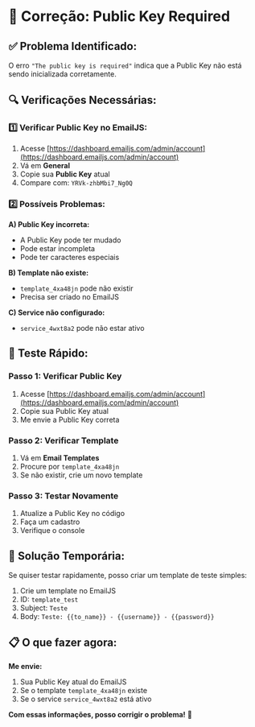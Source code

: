 # 🔧 Correção: Public Key Required

## ✅ **Problema Identificado:**
O erro `"The public key is required"` indica que a Public Key não está sendo inicializada corretamente.

## 🔍 **Verificações Necessárias:**

### 1️⃣ **Verificar Public Key no EmailJS:**
1. Acesse [https://dashboard.emailjs.com/admin/account](https://dashboard.emailjs.com/admin/account)
2. Vá em **General**
3. Copie sua **Public Key** atual
4. Compare com: `YRVk-zhbMbi7_Ng0Q`

### 2️⃣ **Possíveis Problemas:**

**A) Public Key incorreta:**
- A Public Key pode ter mudado
- Pode estar incompleta
- Pode ter caracteres especiais

**B) Template não existe:**
- `template_4xa48jn` pode não existir
- Precisa ser criado no EmailJS

**C) Service não configurado:**
- `service_4wxt8a2` pode não estar ativo

## 🧪 **Teste Rápido:**

### **Passo 1: Verificar Public Key**
1. Acesse [https://dashboard.emailjs.com/admin/account](https://dashboard.emailjs.com/admin/account)
2. Copie sua Public Key atual
3. Me envie a Public Key correta

### **Passo 2: Verificar Template**
1. Vá em **Email Templates**
2. Procure por `template_4xa48jn`
3. Se não existir, crie um novo template

### **Passo 3: Testar Novamente**
1. Atualize a Public Key no código
2. Faça um cadastro
3. Verifique o console

## 🔧 **Solução Temporária:**

Se quiser testar rapidamente, posso criar um template de teste simples:

1. Crie um template no EmailJS
2. ID: `template_test`
3. Subject: `Teste`
4. Body: `Teste: {{to_name}} - {{username}} - {{password}}`

## 📋 **O que fazer agora:**

**Me envie:**
1. Sua Public Key atual do EmailJS
2. Se o template `template_4xa48jn` existe
3. Se o service `service_4wxt8a2` está ativo

**Com essas informações, posso corrigir o problema!** 🔧
